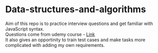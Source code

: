 # Data-structures-and-algorithms

Aim of this repo is to practice interview questions and get familiar with JavaScript syntax.<br>
Questions come from udemy course - [Link](https://www.udemy.com/coding-interview-bootcamp-algorithms-and-data-structure)<br>
It also gives an opportinity to train test cases and make tasks more complicated with adding my own requirements.

